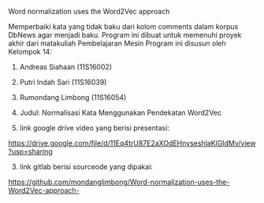 Word normalization uses the Word2Vec approach 

Memperbaiki kata yang tidak baku dari kolom comments dalam korpus DbNews agar menjadi baku. Program ini dibuat untuk memenuhi proyek akhir dari matakuliah Pembelajaran Mesin Program ini disusun oleh Kelompok 14:
  1. Andreas Siahaan (11S16002)
  
  2. Putri Indah Sari (11S16039)
  
  3. Rumondang Limbong (11S16054)
  
  
1. Judul: Normalisasi Kata Menggunakan Pendekatan Word2Vec

2. link google drive video yang berisi presentasi:

https://drive.google.com/file/d/11Eq4trU87E2aXOdEHnyseshlaKlGIdMv/view?usp=sharing

3. link gitlab berisi sourceode yang dipakai:

https://github.com/mondanglimbong/Word-normalization-uses-the-Word2Vec-approach-
